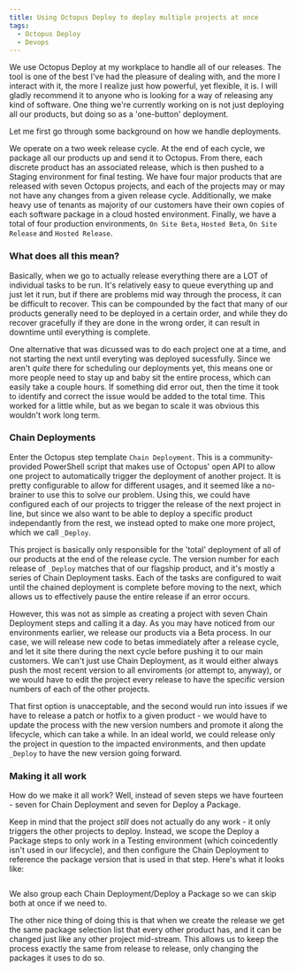 ```yaml
---
title: Using Octopus Deploy to deploy multiple projects at once
tags:
  - Octopus Deploy
  - Devops
---
```


We use Octopus Deploy at my workplace to handle all of our releases. The tool is one of the best I've had the pleasure of dealing with, and the more I interact with it, the more I realize just how powerful, yet flexible, it is. I will gladly recommend it to anyone who is looking for a way of releasing any kind of software. One thing we're currently working on is not just deploying all our products, but doing so as a 'one-button' deployment.

Let me first go through some background on how we handle deployments.

We operate on a two week release cycle. At the end of each cycle, we package all our products up and send it to Octopus. From there, each discrete product has an associated release, which is then pushed to a Staging environment for final testing. We have four major products that are released with seven Octopus projects, and each of the projects may or may not have any changes from a given release cycle. Additionally, we make heavy use of tenants as majority of our customers have their own copies of each software package in a cloud hosted environment. Finally, we have a total of four production environments, `On Site Beta`, `Hosted Beta`, `On Site Release` and `Hosted Release`.

### What does all this mean?
Basically, when we go to actually release everything there are a LOT of individual tasks to be run. It's relatively easy to queue everything up and just let it run, but if there are problems mid way through the process, it can be difficult to recover. This can be compounded by the fact that many of our products generally need to be deployed in a certain order, and while they do recover gracefully if they are done in the wrong order, it can result in downtime until everything is complete.

One alternative that was dicussed was to do each project one at a time, and not starting the next until everyting was deployed sucessfully. Since we aren't _quite_ there for scheduling our deployments yet, this means one or more people need to stay up and baby sit the entire process, which can easily take a couple hours. If something did error out, then the time it took to identify and correct the issue would be added to the total time. This worked for a little while, but as we began to scale it was obvious this wouldn't work long term.

### Chain Deployments
Enter the Octopus step template `Chain Deployment`. This is a community-provided PowerShell script that makes use of Octopus' open API to allow one project to automatically trigger the deployment of another project. It is pretty configurable to allow for different usages, and it seemed like a no-brainer to use this to solve our problem. Using this, we could have configured each of our projects to trigger the release of the next project in line, but since we also want to be able to deploy a specific product independantly from the rest, we instead opted to make one more project, which we call `_Deploy`.

This project is basically only responsible for the 'total' deployment of all of our products at the end of the release cycle. The version number for each release of `_Deploy` matches that of our flagship product, and it's mostly a series of Chain Deployment tasks. Each of the tasks are configured to wait until the chained deployment is complete before moving to the next, which allows us to effectively pause the entire release if an error occurs.

However, this was not as simple as creating a project with seven Chain Deployment steps and calling it a day. As you may have noticed from our environments earlier, we release our products via a Beta process. In our case, we will release new code to betas immediately after a release cycle, and let it site there during the next cycle before pushing it to our main customers. We can't just use Chain Deployment, as it would either always push the most recent version to all enviroments (or attempt to, anyway), or we would have to edit the project every release to have the specific version numbers of each of the other projects.

That first option is unacceptable, and the second would run into issues if we have to release a patch or hotfix to a given product - we would have to update the process with the new version numbers and promote it along the lifecycle, which can take a while. In an ideal world, we could release only the project in question to the impacted environments, and then update `_Deploy` to have the new version going forward.

### Making it all work
How do we make it all work? Well, instead of seven steps we have fourteen - seven for Chain Deployment and seven for Deploy a Package. 

Keep in mind that the project _still_ does not actually do any work - it only triggers the other projects to deploy. Instead, we scope the Deploy a Package steps to only work in a Testing environment (which coincedently isn't used in our lifecycle), and then configure the Chain Deployment to reference the package version that is used in that step. Here's what it looks like:

<image placeholder>

We also group each Chain Deployment/Deploy a Package so we can skip both at once if we need to.

The other nice thing of doing this is that when we create the release we get the same package selection list that every other product has, and it can be changed just like any other project mid-stream. This allows us to keep the process exactly the same from release to release, only changing the packages it uses to do so.